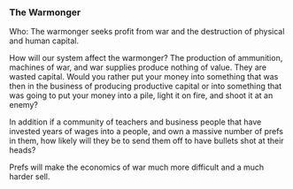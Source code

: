 
### The Warmonger



Who: The warmonger seeks profit from war and the destruction of physical and human capital.



How will our system affect the warmonger? The production of ammunition, machines of war, and war supplies produce nothing of value. They are wasted capital. Would you rather put your money into something that was then in the business of producing productive capital or into something that was going to put your money into a pile, light it on fire, and shoot it at an enemy?



In addition if a community of teachers and business people that have invested years of wages into a people, and own a massive number of prefs in them, how likely will they be to send them off to have bullets shot at their heads?



Prefs will make the economics of war much more difficult and a much harder sell.


